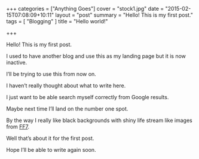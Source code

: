 +++
categories = ["Anything Goes"]
cover = "stock1.jpg"
date = "2015-02-15T07:08:09+10:11"
layout = "post"
summary = "Hello! This is my first post."
tags = [
  "Blogging"
]
title = "Hello world!"

+++

Hello! This is my first post.

I used to have another blog and use this as my landing page but it is now inactive.

I’ll be trying to use this from now on.

I haven’t really thought about what to write here.

I just want to be able search myself correctly from Google results.

Maybe next time I’ll land on the number one spot.

By the way I really like black backgrounds with shiny life stream like images from [FF7](http://en.wikipedia.org/wiki/Final_Fantasy_VII).

Well that’s about it for the first post.

Hope I’ll be able to write again soon.
